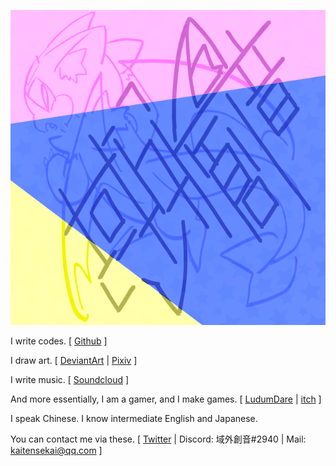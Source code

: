 ![Logo](res/Logo.png)

I write codes. [ [Github](https://github.com/Rinkaa) ]

I draw art. [ [DeviantArt](https://www.deviantart.com/crueltyex) \| [Pixiv](https://www.pixiv.net/users/11776702) ]

I write music. [ [Soundcloud](https://soundcloud.com/user-293150170) ]

And more essentially, I am a gamer, and I make games. [ [LudumDare](https://ldjam.com/users/ikigaiseitetsu) \| [itch](https://ikigaiseitetsu.itch.io) ]

I speak Chinese. I know intermediate English and Japanese.

You can contact me via these. [ [Twitter](https://twitter.com/IkigaiSouon) \| Discord: 域外創音#2940 \| Mail: <kaitensekai@qq.com> ]